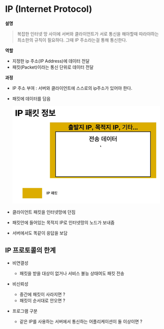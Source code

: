 # IP (Internet Protocol)

**설명**

> 복잡한 인터넷 망 사이에 서버와 클라이언트가 서로 통신을 해야할때 따라야하는 최소한의 규칙이 필요하다. 그때 IP 주소라는걸 통해 통신한다.

**역할**

- 지정한 ip 주소(IP Address)에 데이터 전달
- 패킷(Packet)이라는 통신 단위로 데이터 전달

**과정**

- IP 주소 부여 : 서버와 클라이언트에 스스로의 ip주소가 있어야 한다.
- 패킷에 데이터를 담음

  ![Packet](./Image/packet.png)

- 클라이언트 패킷을 인터넷망에 던짐
- 패킷안에 들어있는 목적지 IP로 인터넷망의 노드가 보내줌
- 서버에서도 똑같이 응답을 보담

## IP 프로토콜의 한계

- 비연결성

  - 패킷을 받을 대상이 없거나 서비스 불능 상태여도 패킷 전송

- 비신뢰성

  - 중간에 패킷이 사라지면 ?
  - 패킷이 순서대로 안오면 ?

- 프로그램 구분
  - 같은 IP를 사용하는 서버에서 통신하는 어플리케이션이 둘 이상이면 ?
